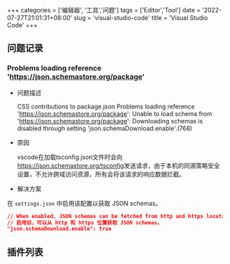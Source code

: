 +++
categories = ['编辑器', '工具','问题']
tags = ['Editor','Tool']
date = '2022-07-27T21:01:31+08:00'
slug = 'visual-studio-code'
title = 'Visual Studio Code'
+++

<!-- TODO -->

## 问题记录

### Problems loading reference 'https://json.schemastore.org/package'

- 问题描述

  CSS contributions to package.json
  Problems loading reference 'https://json.schemastore.org/package': Unable to load schema from 'https://json.schemastore.org/package': Downloading schemas is disabled through setting 'json.schemaDownload.enable'.(768)

- 原因

  vscode在加载tsconfig.json文件时会向<https://json.schemastore.org/tsconfig>发送请求，由于本机的同源策略安全设置，不允许跨域访问资源，所有会将该请求的响应数据拦截。

- 解决方案

在 `settings.json` 中启用该配置以获取 JSON schemas。

  ```json
  // When enabled, JSON schemas can be fetched from http and https locations.
  // 启用后，可以从 http 和 https 位置获取 JSON schemas。
  "json.schemaDownload.enable": true
  ```

## 插件列表
